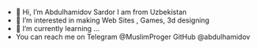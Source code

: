 - 👋 Hi, I’m Abdulhamidov Sardor  I am from Uzbekistan
- 👀 I’m interested in making Web Sites , Games, 3d designing
- 🌱 I’m currently learning ...
- You can reach me on 
Telegram @MuslimProger
GitHub @abdulhamidov

<!---
abdulhamidov/abdulhamidov is a ✨ special ✨ repository because its `README.md` (this file) appears on your GitHub profile.
You can click the Preview link to take a look at your changes.
--->
